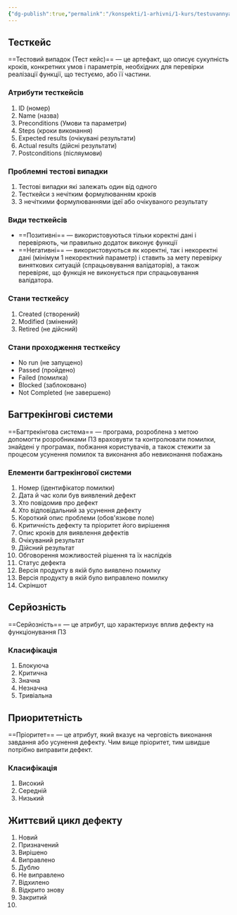 ```yaml
---
{"dg-publish":true,"permalink":"/konspekti/1-arhivni/1-kurs/testuvannya-pz/4-test-kejs-serjoznit-ta-prioritetnist-defektu-zhittyevij-czikl-defektu/"}
---
```



## Тесткейс
==Тестовий випадок (Тест кейс)== — це артефакт, що описує сукупність   кроків, конкретних умов і параметрів, необхідних для перевірки реалізації функції, що тестуємо, або її частини.

### Атрибути тесткейсів

1. ID (номер)
2. Name (назва)
3. Preconditions (Умови та параметри)
4. Steps (кроки виконання)
5. Expected results (очікувані результати)
6. Actual results (дійсні результати)
7. Postconditions (післяумови)

### Проблемні тестові випадки
1. Тестові випадки які залежать один від одного
2. Тесткейси з нечітким формулюванням кроків
3. З нечіткими формулюваннями ідеї або очікуваного результату

### Види тесткейсів
- ==Позитивні== — використовуються тільки коректні дані і перевіряють, чи правильно додаток виконує функції
- ==Негативні== — використовуються як коректні, так і некоректні дані (мінімум 1 некоректний параметр) і ставить за мету перевірку виняткових ситуацій (спрацьовування валідаторів), а також перевіряє, що функція не виконується при спрацьовування валідатора.

### Стани тесткейсу
1. Created (створений)
2. Modified (змінений)
3. Retired (не дійсний)

### Стани проходження тесткейсу
- No run (не запущено)
- Passed (пройдено)
- Failed (помилка)
- Blocked (заблоковано)
- Not Completed (не завершено)

## Багтрекінгові системи
==Багтрекінгова система== — програма, розроблена з метою допомогти розробниками ПЗ враховувти та контролювати помилки, знайдені у програмах, побжання користувачів, а також стежити за процесом усунення помилок та виконання або невиконання побажань

### Елементи багтрекінгової системи
1. Номер (ідентифікатор помилки)
2. Дата й час коли був виявлений дефект
3. Хто повідомив про дефект
4. Хто відповідальний за усунення дефекту
5. Короткий опис проблеми (обов'язкове поле)
6. Критичність дефекту та пріоритет його вирішення
7. Опис кроків для виявлення дефектів
8. Очікуваний результат
9. Дійсний результат
10. Обговорення можливостей рішення та їх наслідків
11. Статус дефекта
12. Версія продукту в якій було виявлено помилку
13. Версія продукту в якій було виправлено помилку
14. Скріншот

## Серйозність
==Серйозність== — це атрибут, що характеризує вплив дефекту на функціонування ПЗ

### Класифікація
1. Блокуюча
2. Критична
3. Значна
4. Незначна
5. Тривіальна


## Приоритетність
==Пріоритет== — це атрибут, який вказує на черговість виконання завдання або усунення дефекту. Чим вище пріоритет, тим швидше потрібно виправити дефект.

### Класифікація
1. Високий
2. Середній
3. Низький

## Життєвий цикл дефекту
1. Новий
2. Призначений
3. Вирішено
4. Виправлено
5. Дублю
6. Не виправлено
7. Відхилено
8. Відкрито знову
9. Закритий
10. 
